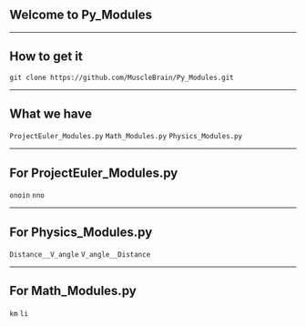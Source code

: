 ## Welcome to Py_Modules

------------------

## How to get it

`git clone https://github.com/MuscleBrain/Py_Modules.git`

------------------

## What we have

`ProjectEuler_Modules.py`
`Math_Modules.py`
`Physics_Modules.py`

------------------

## For ProjectEuler_Modules.py 

`onoin`
`nno`

------------------

## For Physics_Modules.py

`Distance__V_angle`
`V_angle__Distance`

------------------

## For Math_Modules.py

`km`
`li`


